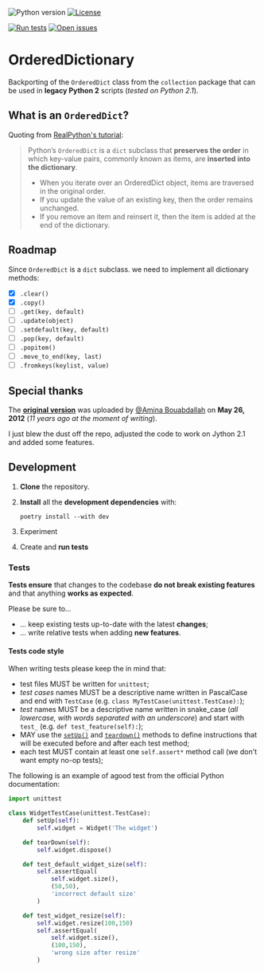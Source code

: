 ![Python version](https://img.shields.io/static/v1?label=python&message=>%3D2.1&color=informational&style=for-the-badge)
[![License](https://img.shields.io/github/license/LukeSavefrogs/python21-OrderedDict?color=green&style=for-the-badge)](https://github.com/LukeSavefrogs/python21-OrderedDict/blob/master/LICENSE)

[![Run tests](https://github.com/LukeSavefrogs/python21-OrderedDict/actions/workflows/run-tests.yml/badge.svg)](https://github.com/LukeSavefrogs/python21-OrderedDict/actions/workflows/run-tests.yml)
[![Open issues](https://img.shields.io/github/issues-raw/LukeSavefrogs/python21-OrderedDict?color=yellow)](https://github.com/LukeSavefrogs/python21-OrderedDict/issues?q=is%3Aissue+is%3Aopen+)

# OrderedDictionary

Backporting of the `OrderedDict` class from the `collection` package that can be used in **legacy Python 2** scripts (_tested on Python 2.1_).

## What is an `OrderedDict`?

Quoting from [RealPython's tutorial](https://realpython.com/python-ordereddict/):
> Python’s `OrderedDict` is a `dict` subclass that **preserves the order** in which key-value pairs, commonly known as items, are **inserted into the dictionary**.
>
> - When you iterate over an OrderedDict object, items are traversed in the original order.
> - If you update the value of an existing key, then the order remains unchanged.
> - If you remove an item and reinsert it, then the item is added at the end of the dictionary.

## Roadmap

Since `OrderedDict` is a `dict` subclass. we need to implement all dictionary methods:

- [X] `.clear()`
- [X] `.copy()`
- [ ] `.get(key, default)`
- [ ] `.update(object)`
- [ ] `.setdefault(key, default)`
- [ ] `.pop(key, default)`
- [ ] `.popitem()`
- [ ] `.move_to_end(key, last)`
- [ ] `.fromkeys(keylist, value)`

## Special thanks

The [**original version**](https://github.com/amina196/OrderedDictionary) was uploaded by [@Amina Bouabdallah](https://github.com/amina196) on **May 26, 2012**
(_11 years ago at the moment of writing_).

I just blew the dust off the repo, adjusted the code to work on Jython 2.1 and added some features.

## Development

1. **Clone** the repository.
1. **Install** all the **development dependencies** with:

    ```shell
    poetry install --with dev
    ```

1. Experiment
1. Create and **run tests**

### Tests

**Tests ensure** that changes to the codebase **do not break existing features** and that anything **works as expected**.

Please be sure to...

- ... keep existing tests up-to-date with the latest **changes**;
- ... write relative tests when adding **new features**.

#### Tests code style

When writing tests please keep the in mind that:

- test files MUST be written for `unittest`;
- _test cases_ names MUST be a descriptive name written in PascalCase and end with `TestCase` (e.g. `class MyTestCase(unittest.TestCase):`);
- _test_ names MUST be a descriptive name written in snake_case (_all lowercase, with words separated with an underscore_) and start with `test_` (e.g. `def test_feature(self):`);
- MAY use the [`setUp()`](https://docs.python.org/3/library/unittest.html#unittest.TestCase.setUp) and [`teardown()`](https://docs.python.org/3/library/unittest.html#unittest.TestCase.tearDown) methods to define instructions that will be executed before and after each test method;
- each test MUST contain at least one `self.assert*` method call (we don't want empty no-op tests);

The following is an example of agood test from the official Python documentation:

```python
import unittest

class WidgetTestCase(unittest.TestCase):
    def setUp(self):
        self.widget = Widget('The widget')

    def tearDown(self):
        self.widget.dispose()

    def test_default_widget_size(self):
        self.assertEqual(
            self.widget.size(),
            (50,50),
            'incorrect default size'
        )

    def test_widget_resize(self):
        self.widget.resize(100,150)
        self.assertEqual(
            self.widget.size(),
            (100,150),
            'wrong size after resize'
        )
```
